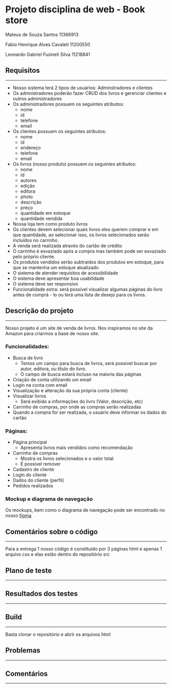 # Projeto disciplina de web - Book store

Mateus de Souza Santos 11366913 

Fabio Henrique Alves Cavaleti 11200550 

Leonardo Gabriel Fusineli Silva 11218841


## Requisitos
---
- Nosso sistema terá 2 tipos de usuários: Adminstradores e clientes 
- Os admnistradores poderão fazer CRUD dos livros e gerenciar clientes e outros administradores
- Os administradores possuem os seguintes atributos:
  - nome
  - id
  - telefone
  - email
- Os clientes possuem os seguintes atributos:
  - nome
  - id
  - endereço
  - telefone
  - email
- Os livros (nosso produto) possuem os seguintes atributos:
  - nome
  - id
  - autores
  - edição
  - editora
  - photo
  - descrição
  - preço
  - quantidade em estoque
  - quantidade vendida
- Nossa loja tem como produto livros
- Os clientes devem selecionar quais livros eles querem comprar e em que quantidade, ao selecionar isso, os livros selecionados serão incluídos no carrinho.
- A venda será realizada através do cartão de crédito
- O carrinho é esvaziado após a compra mas também pode ser esvaziado pelo próprio cliente.
- Os produtos vendidos serão subtraídos dos produtos em estoque, para que se mantenha um estoque atualizado
- O sistema de atender requisitos de acessibilidade
- O sistema deve apresentar boa usabilidade
- O sistema deve ser responsivo
- Funcionalidade extra: será possível visualizar algumas páginas do livro antes de comprá - lo ou terá uma lista de desejo para os livros.

## Descrição do projeto
---
Nosso projeto é um site de venda de livros. Nos inspiramos no site da Amazon para criarmos a base de nosso site.

### Funcionalidades:
- Busca de livro
  - Temos um campo para busca de livros, será possível buscar por autor, editora, ou título do livro.
  - O campo de busca estará incluso na maioria das páginas
- Criação de conta utilizando um email 
- Login na conta com email
- Visualização e alteração da sua própria conta (cliente)
- Visualizar livros
  - Será exibido a informações do livro (Valor, descrição, etc)
- Carrinho de compras, por onde as compras serão realizadas
- Quando a compra for ser realizada, o usuário deve informar os dados do cartão
### Páginas:
- Página principal
  - Apresenta livros mais vendidos como recomendação
- Carrinho de compras
  - Mostra os livros selecionados e o valor total
  - É possível remover
- Cadastro de cliente
- Login do cliente
- Dados do cliente (perfil)
- Pedidos realizados
### Mockup e diagrama de navegação
Os mockups, bem como o diagrama de navegação pode ser encontrado no nosso [figma](https://www.figma.com/file/RQKM6Qg41ATPenkY6mN88S/Web-Project?node-id=19%3A90)


## Comentários sobre o código
---
Para a entrega 1 nosso código é constituído por 3 páginas html e apenas 1 arquivo css e elas estão dentro do repositório src
## Plano de teste
---
## Resultados dos testes
---
## Build
---
Basta clonar o repositório e abrir os arquivos html
## Problemas
--- 
## Comentários
---

